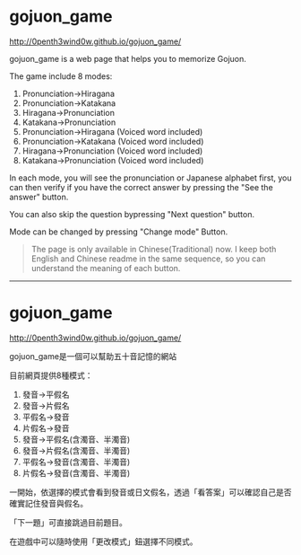 # gojuon_game
<http://0penth3wind0w.github.io/gojuon_game/>

gojuon_game is a web page that helps you to memorize Gojuon.

The game include 8 modes:
1. Pronunciation→Hiragana
2. Pronunciation→Katakana
3. Hiragana→Pronunciation
4. Katakana→Pronunciation
5. Pronunciation→Hiragana (Voiced word included)
6. Pronunciation→Katakana (Voiced word included)
7. Hiragana→Pronunciation (Voiced word included)
8. Katakana→Pronunciation (Voiced word included)

In each mode, you will see the pronunciation or Japanese alphabet first, you can then verify if you have the correct answer by pressing the "See the answer" button.

You can also skip the question bypressing "Next question" button.

Mode can be changed by pressing "Change mode" Button.

>The page is only available in Chinese(Traditional) now.
>I keep both English and Chinese readme in the same sequence, so you can understand the meaning of each button.

---

# gojuon_game
<http://0penth3wind0w.github.io/gojuon_game/>

gojuon_game是一個可以幫助五十音記憶的網站

目前網頁提供8種模式：
1. 發音→平假名
2. 發音→片假名
3. 平假名→發音
4. 片假名→發音
5. 發音→平假名(含濁音、半濁音)
6. 發音→片假名(含濁音、半濁音)
7. 平假名→發音(含濁音、半濁音)
8. 片假名→發音(含濁音、半濁音)

一開始，依選擇的模式會看到發音或日文假名，透過「看答案」可以確認自己是否確實記住發音與假名。

「下一題」可直接跳過目前題目。

在遊戲中可以隨時使用「更改模式」鈕選擇不同模式。
